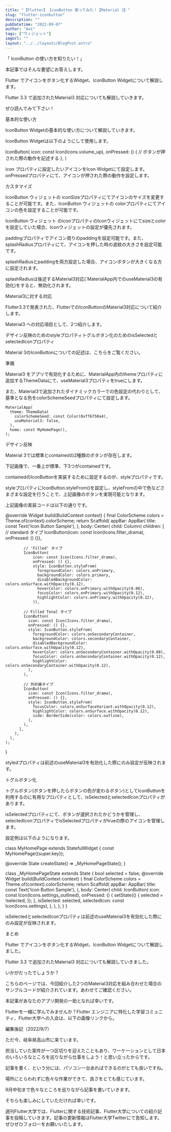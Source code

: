 ```yaml
---
title: "【Flutter】 IconButton 使ってみた！【Material 3】"
slug: "flutter-iconbutton"
description: ""
pubDatetime: "2022-09-07"
author: "Aoi"
tags: ["ウィジェット"]
imgUrl: ""
layout: "../../layouts/BlogPost.astro"
---
```



「 IconButton の使い方を知りたい！」



本記事ではそんな要望にお答えします。



Flutter でアイコンをボタン化するWidget、IconButton Widgetについて解説します。



Flutter 3.3 で追加されたMaterial3 対応についても解説していきます。



ぜひ読んでみて下さい！



基本的な使い方



IconButton Widgetの基本的な使い方について解説していきます。



IconButton Widgetは以下のようにして使用します。



IconButton(
  icon: const Icon(Icons.volume_up),
  onPressed: () {
    // ボタンが押された際の動作を記述する
  },
）



icon プロパティに設定したいアイコンをIcon Widgetにて設定します。onPressedプロパティにて、アイコンが押された際の動作を設定します。



カスタマイズ



IconButton ウィジェットの iconSizeプロパティにてアイコンのサイズを変更することが可能です。また、IconButton ウィジェットの colorプロパティにてアイコンの色を設定することが可能です。




IconButton ウィジェット のiconプロパティのIconウィジェットにてsizeとcolorを設定していた場合、Iconウィジェットの設定が優先されます。




paddingプロパティでアイコン周りのpaddingを設定可能です。また、splashRadiusプロパティにて、アイコンを押した時の波紋の大きさを設定可能です。




splashRadiusとpaddingを両方設定した場合、アイコンボタンが大きくなる方に設定されます。





splashRadiusは後述するMaterial3対応(`MaterialApp内でのuseMaterial3の有効化)をすると、無効化されます。




Material3に対する対応



Flutter3.3で発表された、FlutterでのIconButtonのMaterial3対応について紹介します。



Material3 への対応項目として、2つ紹介します。



デザイン反映のためのstyleプロパティトグルボタン化のためのisSelectedとselectedIconプロパティ




Material 3のIconButtonについての記述は、こちらをご覧ください。




準備



Material3 をアプリで有効化するために、MaterialApp内のthemeプロパティに追加するThemeDataにて、useMaterial3プロパティをtrueにします。



また、Material3で追加されたダイナミックカラーでの色設定の代わりとして、基準となる色をcolorSchemeSeedプロパティにて設定します。



    MaterialApp(
      theme: ThemeData(
        colorSchemeSeed: const Color(0xff6750a4),
        useMaterial3: false,
      ),
      home: const MyHomePage(),
    );



デザイン反映



Material 3では標準とcontainedの2種類のボタンが存在します。



下記画像で、一番上が標準、下3つがcontainedです。







containedのIconButtonを実装するために設定するのが、styleプロパティです。



styleプロパティにIconButton.styleFrom()を設定し、styleFromの中で色などさまざまな設定を行うことで、上記画像のボタンを実現可能となります。



上記画像の実装コードは以下の通りです。



  @override
  Widget build(BuildContext context) {
    final ColorScheme colors = Theme.of(context).colorScheme;
    return Scaffold(
      appBar: AppBar(
        title: const Text('Icon Button Sample'),
      ),
      body: Center(
        child: Column(
          children: [
            // standard タイプ
            IconButton(icon: const Icon(Icons.filter_drama), onPressed: () {}),

            // 'Filled' タイプ
            IconButton(
                icon: const Icon(Icons.filter_drama),
                onPressed: () {},
                style: IconButton.styleFrom(
                  foregroundColor: colors.onPrimary,
                  backgroundColor: colors.primary,
                  disabledBackgroundColor: colors.onSurface.withOpacity(0.12),
                  hoverColor: colors.onPrimary.withOpacity(0.08),
                  focusColor: colors.onPrimary.withOpacity(0.12),
                  highlightColor: colors.onPrimary.withOpacity(0.12),
                )),

            // Filled Tonal タイプ
            IconButton(
              icon: const Icon(Icons.filter_drama),
              onPressed: () {},
              style: IconButton.styleFrom(
                foregroundColor: colors.onSecondaryContainer,
                backgroundColor: colors.secondaryContainer,
                disabledBackgroundColor: colors.onSurface.withOpacity(0.12),
                hoverColor: colors.onSecondaryContainer.withOpacity(0.08),
                focusColor: colors.onSecondaryContainer.withOpacity(0.12),
                highlightColor: colors.onSecondaryContainer.withOpacity(0.12),
              ),
            ),

            // 外形線タイプ
            IconButton(
              icon: const Icon(Icons.filter_drama),
              onPressed: () {},
              style: IconButton.styleFrom(
                focusColor: colors.onSurfaceVariant.withOpacity(0.12),
                highlightColor: colors.onSurface.withOpacity(0.12),
                side: BorderSide(color: colors.outline),
              ),
            ),
          ],
        ),
      ),
    );
  }




styledプロパティは前述のuseMaterial3を有効化した際にのみ設定が反映されます。




トグルボタン化



トグルボタン(ボタンを押したらボタンの色が変わるボタン)としてIconButtonを利用するのに有用なプロパティとして、isSelectedとselectedIconプロパティがあります。



isSelectedプロパティにて、ボタンが選択されたかどうかを管理し、selectedIconプロパティでisSelectedプロパティがtrueの際のアイコンを管理します。



設定例は以下のようになります。



class MyHomePage extends StatefulWidget {
  const MyHomePage({super.key});

  @override
  State<MyHomePage> createState() => _MyHomePageState();
}

class _MyHomePageState extends State<MyHomePage> {
  bool selected = false;
  @override
  Widget build(BuildContext context) {
    final ColorScheme colors = Theme.of(context).colorScheme;
    return Scaffold(
      appBar: AppBar(
        title: const Text('Icon Button Sample'),
      ),
      body: Center(
        child: IconButton(
          icon: const Icon(Icons.settings_outlined),
          onPressed: () {
            setState(() {
              selected = !selected;
            });
          },
          isSelected: selected,
          selectedIcon: const Icon(Icons.settings),
        ),
      ),
    );
  }
}









isSelectedとselectedIconプロパティは前述のuseMaterial3を有効化した際にのみ設定が反映されます。




まとめ



Flutter でアイコンをボタン化するWidget、IconButton Widgetについて解説しました。



Flutter 3.3 で追加されたMaterial3 対応についても解説していきました。



いかがだったでしょうか？



こちらのページでは、今回紹介した2つのMaterial3対応を組み合わせた場合のサンプルコードが紹介されています。あわせてご確認ください。



本記事があなたのアプリ開発の一助となれば幸いです。




Flutterを一緒に学んでみませんか？Flutter エンジニアに特化した学習コミュニティ、Flutter大学への入会は、以下の画像リンクから。










編集後記（2022/9/7）




ただ今、岐阜県高山市に来ています。



担当していた案件が一つ区切りを迎えたこともあり、ワーケーションとして日本のいろいろなところを巡りながら仕事をしよう！と思い立ったからです。



記事を書く、という分には、パソコン一台あればできるのがとても良いですね。



場所にとらわれずに色々な作業ができて、良さをとても感じています。



9月中旬まで色々なところを巡りながら記事を書いていきます。



そちらも楽しみにしていただければ幸いです。





週刊Flutter大学では、Flutterに関する技術記事、Flutter大学についての紹介記事を投稿していきます。記事の更新情報はFlutter大学Twitterにて告知します。ぜひぜひフォローをお願いいたします。

